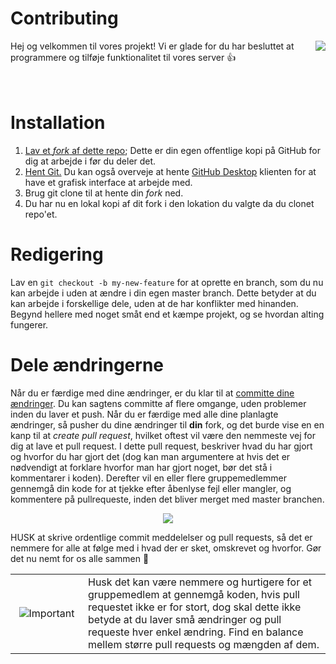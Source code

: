 # Contributing 

<img align="right" src="http://i.imgur.com/k8NZMmV.gif">

Hej og velkommen til vores projekt! Vi er glade for du har besluttet at programmere og tilføje funktionalitet til vores server :+1: 
<br /> <br /> <br /> 

# Installation

1. [Lav et *fork* af dette repo](https://help.github.com/articles/fork-a-repo/); Dette er din egen offentlige kopi på GitHub for dig at arbejde i før du deler det. 
2. [Hent Git.](https://git-scm.com/) Du kan også overveje at hente [GitHub Desktop](https://desktop.github.com/) klienten for at have et grafisk interface at arbejde med.
3. Brug git clone til at hente din *fork* ned. 
4. Du har nu en lokal kopi af dit fork i den lokation du valgte da du clonet repo'et. 


# Redigering

Lav en `git checkout -b my-new-feature` for at oprette en branch, som du nu kan arbejde i uden at ændre i din egen master branch. Dette betyder at du kan arbejde i forskellige dele, uden at de har konflikter med hinanden. Begynd hellere med noget småt end et kæmpe projekt, og se hvordan alting fungerer. 

# Dele ændringerne

Når du er færdige med dine ændringer, er du klar til at [committe dine ændringer](http://dont-be-afraid-to-commit.readthedocs.io/en/latest/git/commandlinegit.html). Du kan sagtens committe af flere omgange, uden problemer inden du laver et push. Når du er færdige med alle dine planlagte ændringer, så pusher du dine ændringer til **din** fork, og det burde vise en en kanp til at *create pull request*, hvilket oftest vil være den nemmeste vej for dig at lave et pull request. I dette pull request, beskriver hvad du har gjort og hvorfor du har gjort det (dog kan man argumentere at hvis det er nødvendigt at forklare hvorfor man har gjort noget, bør det stå i kommentarer i koden). Derefter vil en eller flere gruppemedlemmer gennemgå din kode for at tjekke efter åbenlyse fejl eller mangler, og kommentere på pullrequeste, inden det bliver merget med master branchen. 

<p align="center">
   <img src="https://media.giphy.com/media/111ebonMs90YLu/giphy.gif">
</p>

HUSK at skrive ordentlige commit meddelelser og pull requests, så det er nemmere for alle at følge med i hvad der er sket, omskrevet og hvorfor. Gør det nu nemt for os alle sammen :pray: 

<table align="center">
  <tr>
    <td align="center" width="100"><img src="https://cdn1.iconfinder.com/data/icons/CrystalClear/48x48/apps/important.png" alt="Important"></td>
    <td>Husk det kan være nemmere og hurtigere for et gruppemedlem at gennemgå koden, hvis pull requestet ikke er for stort, dog skal dette ikke betyde at du laver små ændringer og pull requeste hver enkel ændring. Find en balance mellem større pull requests og mængden af dem.</td>
  </tr>
</table>
